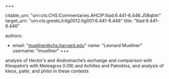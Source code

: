 +++


citable_urn: "urn:cts:CHS:Commentaries.AHCIP:Iliad.6.441-6.446.J58qbtn"
target_urn: "urn:cts:greekLit:tlg0012.tlg001:6.441-6.446"
title: "Iliad 6.441-6.446"

authors:
- email: "muellner@chs.harvard.edu"
  name: "Leonard Muellner"
  username: "lmuellner"
+++

<p>analysis of Hector’s and Andromache’s exchange and comparison with Kleopatre’s with Meleagros (I.09) and Achilles and Patroklos, and analysis of kleos, patēr, and philoi in these contexts</p>
